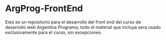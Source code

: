 # ArgProg-FrontEnd

Esto es un repositorio para el desarrollo del front end del curso de desarrollo web Argentina Programa, todo el material que incluya sera usado exclusivamente para el curso, sin excepciones.
